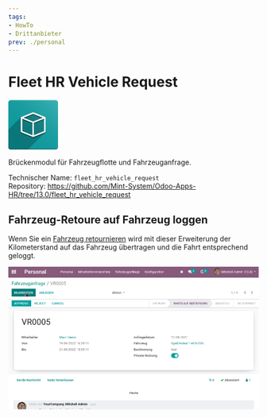 ```yaml
---
tags:
- HowTo
- Drittanbieter
prev: ./personal
---
```

# Fleet HR Vehicle Request
![icon_oms_box](assets/icon_oms_box.png)

Brückenmodul für Fahrzeugflotte und Fahrzeuganfrage.

Technischer Name: `fleet_hr_vehicle_request`\
Repository: <https://github.com/Mint-System/Odoo-Apps-HR/tree/13.0/fleet_hr_vehicle_request>

## Fahrzeug-Retoure auf Fahrzeug loggen

Wenn Sie ein [Fahrzeug retournieren](HR%20Vehicle%20Request.md#Fahrzeug%20retournieren) wird mit dieser Erweiterung der Kilometerstand auf das Fahrzeug übertragen und die Fahrt entsprechend geloggt.

![Fleet Employee Vehicle Request](assets/Fleet%20HR%20Vehicle%20Request.gif)